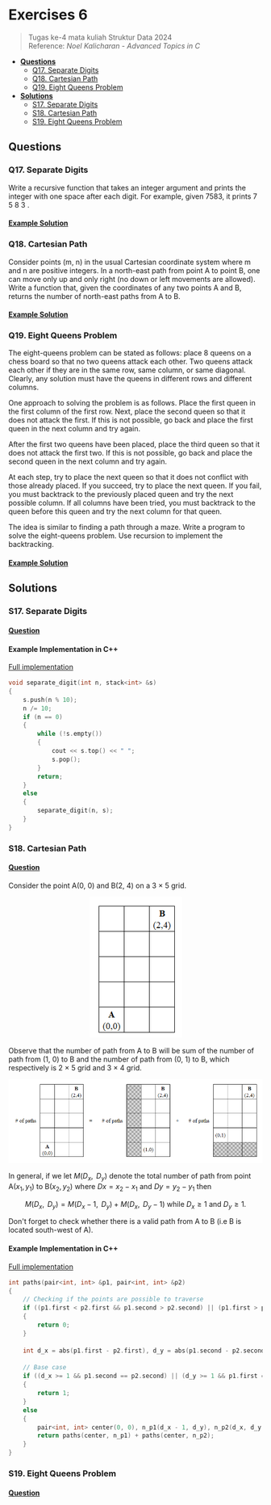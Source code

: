 # Exercises 6
> Tugas ke-4 mata kuliah Struktur Data 2024<br>
> Reference: _Noel Kalicharan - Advanced Topics in C_<br>
- [**Questions**](#qs)
    - [Q17. Separate Digits](#q17)
    - [Q18. Cartesian Path](#q18)
    - [Q19. Eight Queens Problem](#q19)
- [**Solutions**](#ss)
    - [S17. Separate Digits](#s17)
    - [S18. Cartesian Path](#s18)
    - [S19. Eight Queens Problem](#s19)

## Questions <a name="qs"></a>
### Q17. Separate Digits <a name="q17"></a>
Write a recursive function that takes an integer argument and prints the integer with one space after each digit. For example, given 7583, it prints 7 5 8 3 .

#### [Example Solution](#s17)

### Q18. Cartesian Path <a name="q18"></a>
Consider points (m, n) in the usual Cartesian coordinate system where m and n are positive integers. In a north-east path from point A to point B, one can move only up and only right (no down or left movements are allowed). Write a function that, given the coordinates of any two points A and B, returns the number of north-east paths from A to B.

#### [Example Solution](#s18)

### Q19. Eight Queens Problem <a name="q19"></a>
The eight-queens problem can be stated as follows: place 8 queens on a chess board so that no two queens attack each other. Two queens attack each other if they are in the same row, same column, or same diagonal. Clearly, any solution must have the queens in different rows and different columns.

One approach to solving the problem is as follows. Place the first queen in the first column of the first row. Next, place the second queen so that it does not attack the first. If this is not possible, go back and place the first queen in the next column and try again.

After the first two queens have been placed, place the third queen so that it does not attack the first two. If this is not possible, go back and place the second queen in the next column and try again.

At each step, try to place the next queen so that it does not conflict with those already placed. If you succeed, try to place the next queen. If you fail, you must backtrack to the previously placed queen and try the next possible column. If all columns have been tried, you must backtrack to the queen before this
queen and try the next column for that queen.

The idea is similar to finding a path through a maze. Write a program to solve the eight-queens problem. Use recursion to implement the backtracking.

#### [Example Solution](#s19)

## Solutions <a name="ss"></a>

### S17. Separate Digits <a name="s17"></a>
#### [Question](#q17)

#### Example Implementation in C++
[Full implementation](code/cpp/17.cpp)
```cpp
void separate_digit(int n, stack<int> &s)
{
    s.push(n % 10);
    n /= 10;
    if (n == 0)
    {
        while (!s.empty())
        {
            cout << s.top() << " ";
            s.pop();
        }
        return;
    }
    else
    {
        separate_digit(n, s);
    }
}
```

### S18. Cartesian Path <a name="s18"></a>
#### [Question](#q18)
Consider the point A(0, 0) and B(2, 4) on a 3 × 5 grid.
<p align="center">
    <img src="../assets/e6-q18-1.png"/>
</p>

Observe that the number of path from A to B will be sum of the number of path from (1, 0) to B and the number of path from (0, 1) to B, which respectively is 2 × 5 grid and 3 × 4 grid.
<p align="center">
    <img src="../assets/e6-q18-2.png"/>
</p>

In general, if we let $M(D_x, \text{ }D_y)$ denote the total number of path from point A($x_1, y_1$) to B($x_2, y_2$) where $Dx = x_2 - x_1$ and $Dy = y_2 - y_1$ then 

$$
M(D_x, \text{ }D_y) = M(D_x - 1, \text{ }D_y) + M(D_x, \text{ }D_y - 1) \text{ while } D_x ≥ 1 \text{ and } D_y ≥ 1.
$$

Don't forget to check whether there is a valid path from A to B (i.e B is located south-west of A).

#### Example Implementation in C++
[Full implementation](code/cpp/18.cpp)
```cpp
int paths(pair<int, int> &p1, pair<int, int> &p2)
{
    // Checking if the points are possible to traverse
    if ((p1.first < p2.first && p1.second > p2.second) || (p1.first > p2.first && p1.second < p2.second))
    {
        return 0;
    }

    int d_x = abs(p1.first - p2.first), d_y = abs(p1.second - p2.second);

    // Base case
    if ((d_x >= 1 && p1.second == p2.second) || (d_y >= 1 && p1.first == p2.first))
    {
        return 1;
    }
    else
    {
        pair<int, int> center(0, 0), n_p1(d_x - 1, d_y), n_p2(d_x, d_y - 1);
        return paths(center, n_p1) + paths(center, n_p2);
    }
}
```

### S19. Eight Queens Problem <a name="s19"></a>
#### [Question](#q19)

